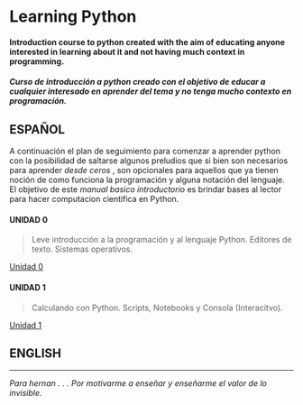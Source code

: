 # Learning Python
#### Introduction course to python created with the aim of educating anyone interested in learning about it and not having much context in programming.
##### Curso de introducción a python creado  con el objetivo de educar a cualquier interesado en aprender del tema y no tenga mucho contexto en programación.







## ESPAÑOL

A continuación el plan de seguimiento para comenzar a aprender python con la posibilidad de saltarse algunos preludios que si bien son necesarios para aprender *desde 
ceros* , son opcionales para aquellos que ya tienen noción de como funciona la programación y alguna notación del lenguaje. El objetivo de este *manual basico introductorio* es brindar bases al lector para hacer computacion cientifica en Python. 

#### UNIDAD 0
> Leve introducción a la programación y al lenguaje Python. Editores de texto. Sistemas operativos.

[Unidad 0]()

#### UNIDAD 1
> Calculando con Python. Scripts, Notebooks y Consola (Interacitvo).

[Unidad 1]()



## ENGLISH




---

*Para hernan . . . Por motivarme a enseñar y enseñarme el valor de lo invisible.*
